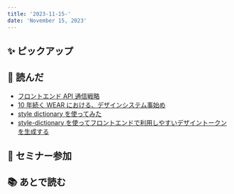 ```yaml
---
title: '2023-11-15-'
date: 'November 15, 2023'
---
```


## ✨ ピックアップ

## 👀 読んだ

- [フロントエンド API 通信戦略](https://zenn.dev/sutamac/articles/27246dfe1b5a8e)
- [10 年続く WEAR における、デザインシステム事始め](https://techblog.zozo.com/entry/wear-design-system-first)
- [style dictionary を使ってみた](https://zenn.dev/saki/articles/50d15e03423f11)
- [style-dictionary を使ってフロントエンドで利用しやすいデザイントークンを生成する](https://zenn.dev/beijaflor/articles/584eb4e00a5bb3)

## 🚶 セミナー参加

## 📚 あとで読む
